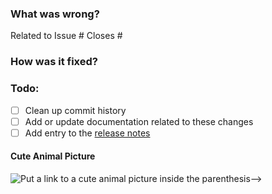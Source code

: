 ### What was wrong?

Related to Issue #
Closes #

### How was it fixed?

### Todo:

- [ ] Clean up commit history
- [ ] Add or update documentation related to these changes
- [ ] Add entry to the [release notes](https://github.com/ethereum/eth-keyfile/blob/master/newsfragments/README.md)

#### Cute Animal Picture

![Put a link to a cute animal picture inside the parenthesis-->](<>)
